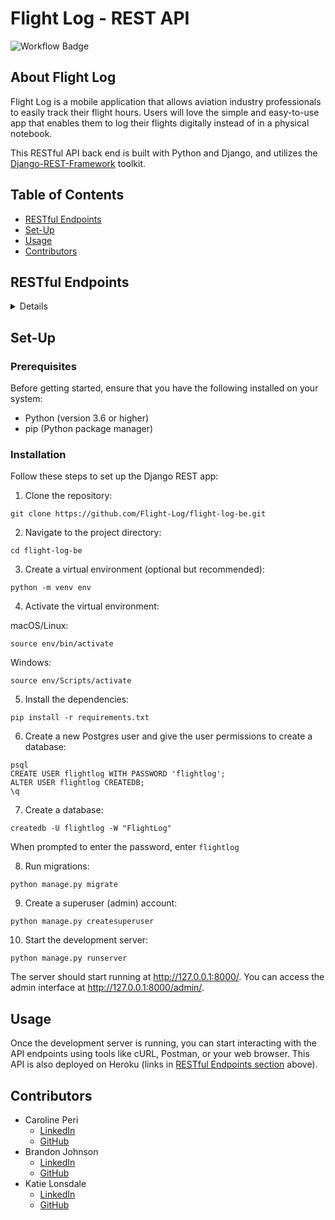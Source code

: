 # Flight Log - REST API

![Workflow Badge](https://github.com/Flight-Log/flight-log-be/actions/workflows/run-tests.yml/badge.svg)

## About Flight Log

Flight Log is a mobile application that allows aviation industry professionals to easily track their flight hours. Users will love the simple and easy-to-use app that enables them to log their flights digitally instead of in a physical notebook.

This RESTful API back end is built with Python and Django, and utilizes the [Django-REST-Framework](https://www.django-rest-framework.org/) toolkit.

## Table of Contents

- [RESTful Endpoints](#restful-endpoints)
- [Set-Up](#set-up)
- [Usage](#usage)
- [Contributors](#contributors)

## RESTful Endpoints

<details close>

### [Get A User](https://flight-log-be-24cea5be4c8e.herokuapp.com/api/v1/users/1/)

<details close>

```http
GET /api/v1/users/:id/
```

<summary>  Details </summary>
<br>

Parameters: <br>

```
User ID
```

| Code | Description |
| :--- | :---------- |
| 200  | `OK`        |

Example Value:

```json
{
  "data": {
    "id": "1",
    "type": "user",
    "attributes": {
      "first_name": "Samuel",
      "last_name": "Adams"
    }
  }
}
```

| Code | Description |
| :--- | :---------- |
| 404  | `Not Found` |

Example Value:

```json
{
  "errors": [{ "detail": "User not found." }]
}
```

</details>

### [Get All Users](https://flight-log-be-24cea5be4c8e.herokuapp.com/api/v1/users/)

<details close>

```http
GET /api/v1/users/
```

<summary>  Details </summary>
<br>

Parameters: <br>

```
None
```

| Code | Description |
| :--- | :---------- |
| 200  | `OK`        |

Example Value:

```json
{
  "data": [
    {
      "id": "1",
      "type": "user",
      "attributes": {
        "first_name": "Samuel",
        "last_name": "Adams"
      }
    },
    {
      "id": "2",
      "type": "user",
      "attributes": {
        "first_name": "Mike",
        "last_name": "Jones"
      }
    }
  ]
}
```

</details>

### [Get All Flights for a User](https://flight-log-be-24cea5be4c8e.herokuapp.com/api/v1/users/1/flights/)

<details close>

```http
GET /api/v1/users/:id/flights/
```

<summary>  Details </summary>
<br>

Parameters: <br>

```
User ID
```

| Code | Description |
| :--- | :---------- |
| 200  | `OK`        |

Example Value:

```json
{
  "data": [
    {
      "id": "1",
      "type": "flight",
      "attributes": {
        "night_hours": "2.0",
        "day_hours": "1.0",
        "aircraft": "Boeing 737",
        "description": "great time!",
        "date": "2023-03-09",
        "start_location": "DEN",
        "end_location": "LAX",
        "role": "pilot"
      }
    },
    {
      "id": "2",
      "type": "flight",
      "attributes": {
        "night_hours": "4.0",
        "day_hours": "0.0",
        "aircraft": "Boeing 737",
        "description": "whoops we crashed!",
        "date": "2023-05-09",
        "start_location": "MIA",
        "end_location": "MSY",
        "role": "co-pilot"
      }
    },
    {
      "id": "3",
      "type": "flight",
      "attributes": {
        "night_hours": "9.0",
        "day_hours": "1.0",
        "aircraft": "Boeing 737",
        "description": "meh",
        "date": "2023-04-31",
        "start_location": "ATL",
        "end_location": "DAL",
        "role": "pilot"
      }
    }
  ]
}
```

| Code | Description |
| :--- | :---------- |
| 404  | `Not Found` |

Example Value:

```json
{
  "errors": [{ "detail": "Invalid user id." }]
}
```

</details>

### Create a Flight

<details close>

```http
POST /api/v1/users/:id/flights/
```

<summary>  Details </summary>
<br>

Required Parameters: <br>

```
Aircraft, Date, Start Location, End Location, Role
```

Optional Parameters: <br>

```
Night Hours, Day Hours, Description
Note: Hours will default to 0 if left blank
```

| Code | Description |
| :--- | :---------- |
| 201  | `OK`        |

Example Value:

```json
{
  "data": {
    "id": "1",
    "type": "flight",
    "attributes": {
      "night_hours": "2.0",
      "day_hours": "1.0",
      "aircraft": "Boeing 737",
      "description": "great time!",
      "date": "2023-03-09",
      "start_location": "DEN",
      "end_location": "LAX",
      "role": "pilot"
    }
  }
}
```

| Code | Description            |
| :--- | :--------------------- |
| 422  | `Unprocessable Entity` |

Example Value:

```json
{
  "errors": [{ "detail": "All fields must be filled in." }]
}
```

</details>
</details>

## Set-Up

### Prerequisites

Before getting started, ensure that you have the following installed on your system:

- Python (version 3.6 or higher)
- pip (Python package manager)

### Installation

Follow these steps to set up the Django REST app:

1. Clone the repository:

```
git clone https://github.com/Flight-Log/flight-log-be.git
```

2. Navigate to the project directory:

```
cd flight-log-be
```

3. Create a virtual environment (optional but recommended):

```
python -m venv env
```

4. Activate the virtual environment:

macOS/Linux:

```
source env/bin/activate
```

Windows:

```
source env/Scripts/activate
```

5. Install the dependencies:

```
pip install -r requirements.txt
```

6. Create a new Postgres user and give the user permissions to create a database:

```
psql
CREATE USER flightlog WITH PASSWORD 'flightlog';
ALTER USER flightlog CREATEDB;
\q
```

7. Create a database:

```
createdb -U flightlog -W "FlightLog"
```

When prompted to enter the password, enter `flightlog`

8. Run migrations:

```
python manage.py migrate
```

9. Create a superuser (admin) account:

```
python manage.py createsuperuser
```

10. Start the development server:

```
python manage.py runserver
```

The server should start running at http://127.0.0.1:8000/. You can access the admin interface at http://127.0.0.1:8000/admin/.

## Usage

Once the development server is running, you can start interacting with the API endpoints using tools like cURL, Postman, or your web browser. This API is also deployed on Heroku (links in [RESTful Endpoints section](#restful-endpoints) above).

## Contributors

- Caroline Peri
  - [LinkedIn](https://www.linkedin.com/in/carolineperi/)
  - [GitHub](https://github.com/cariperi)
- Brandon Johnson
  - [LinkedIn](https://www.linkedin.com/in/brandon-j-94b740b2/)
  - [GitHub](https://github.com/brenicillin)
- Katie Lonsdale
  - [LinkedIn](https://www.linkedin.com/in/katie-lonsdale-7b215185/)
  - [GitHub](https://github.com/KatieLonsdale)
